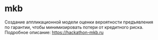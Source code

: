 # mkb
Создание аппликационной модели оценки вероятности предъявления по гарантии, чтобы минимизировать потери от кредитного риска.
Подробное описание: 
https://hackathon-mkb.ru

